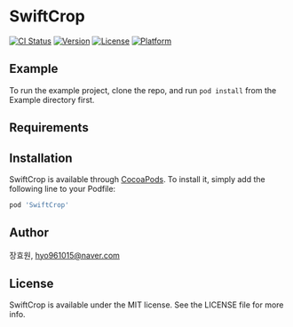 # SwiftCrop

[![CI Status](https://img.shields.io/travis/장효원/SwiftCrop.svg?style=flat)](https://travis-ci.org/장효원/SwiftCrop)
[![Version](https://img.shields.io/cocoapods/v/SwiftCrop.svg?style=flat)](https://cocoapods.org/pods/SwiftCrop)
[![License](https://img.shields.io/cocoapods/l/SwiftCrop.svg?style=flat)](https://cocoapods.org/pods/SwiftCrop)
[![Platform](https://img.shields.io/cocoapods/p/SwiftCrop.svg?style=flat)](https://cocoapods.org/pods/SwiftCrop)

## Example

To run the example project, clone the repo, and run `pod install` from the Example directory first.

## Requirements

## Installation

SwiftCrop is available through [CocoaPods](https://cocoapods.org). To install
it, simply add the following line to your Podfile:

```ruby
pod 'SwiftCrop'
```

## Author

장효원, hyo961015@naver.com

## License

SwiftCrop is available under the MIT license. See the LICENSE file for more info.
